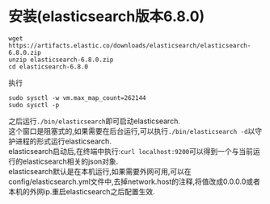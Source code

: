 # 安装(elasticsearch版本6.8.0)
```
wget https://artifacts.elastic.co/downloads/elasticsearch/elasticsearch-6.8.0.zip
unzip elasticsearch-6.8.0.zip
cd elasticsearch-6.8.0
```  
执行
```shell
sudo sysctl -w vm.max_map_count=262144
sudo sysctl -p
```  
之后运行`./bin/elasticsearch`即可启动elasticsearch.  
这个窗口是阻塞式的,如果需要在后台运行,可以执行`./bin/elasticsearch -d`以守护进程的形式运行elasticsearch.  
elasticsearch启动后,在终端中执行:`curl localhost:9200`可以得到一个与当前运行的elasticsearch相关的json对象.  
elasticsearch默认是在本机运行,如果需要外网可用,可以在config/elasticsearch.yml文件中,去掉network.host的注释,将值改成0.0.0.0或者本机的外网ip.重启elasticsearch之后配置生效.  
